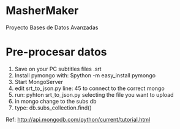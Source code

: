 # MasherMaker
Proyecto Bases de Datos Avanzadas

# Pre-procesar datos
1) Save on your PC subtitles files .srt
2) Install pymongo with: $python -m easy_install pymongo
2) Start MongoServer
3) edit srt_to_json.py line: 45 to connect to the correct mongo
4) run: pyhton srt_to_json.py selecting the file you want to upload
5) in mongo change to the subs db
6) type: db.subs_collection.find()

Ref: http://api.mongodb.com/python/current/tutorial.html

